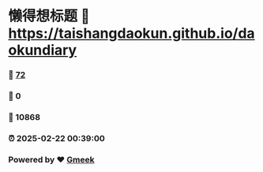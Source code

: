# 懒得想标题 :link: https://taishangdaokun.github.io/daokundiary 
### :page_facing_up: [72](https://taishangdaokun.github.io/daokundiary/tag.html) 
### :speech_balloon: 0 
### :hibiscus: 10868 
### :alarm_clock: 2025-02-22 00:39:00 
### Powered by :heart: [Gmeek](https://github.com/Meekdai/Gmeek)
